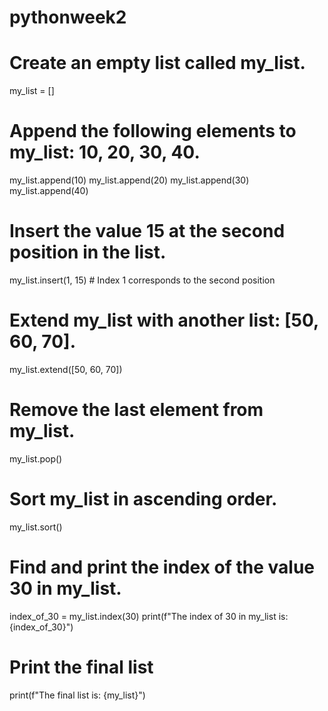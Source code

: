 # pythonweek2
# Create an empty list called my_list.
my_list = []

# Append the following elements to my_list: 10, 20, 30, 40.
my_list.append(10)
my_list.append(20)
my_list.append(30)
my_list.append(40)

# Insert the value 15 at the second position in the list.
my_list.insert(1, 15)  # Index 1 corresponds to the second position

# Extend my_list with another list: [50, 60, 70].
my_list.extend([50, 60, 70])

# Remove the last element from my_list.
my_list.pop()

# Sort my_list in ascending order.
my_list.sort()

# Find and print the index of the value 30 in my_list.
index_of_30 = my_list.index(30)
print(f"The index of 30 in my_list is: {index_of_30}")

# Print the final list
print(f"The final list is: {my_list}")
